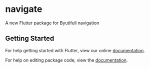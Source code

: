 # navigate

A new Flutter package for Byutifull navigation

## Getting Started

For help getting started with Flutter, view our online [documentation](https://flutter.io/).

For help on editing package code, view the [documentation](https://flutter.io/developing-packages/).
